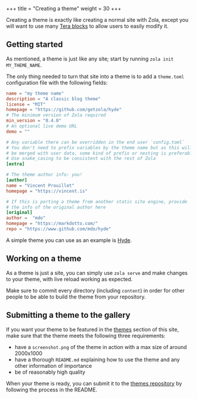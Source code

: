 +++
title = "Creating a theme"
weight = 30
+++

Creating a theme is exactly like creating a normal site with Zola, except you
will want to use many [Tera blocks](https://tera.netlify.com/docs#inheritance) to
allow users to easily modify it.

## Getting started
As mentioned, a theme is just like any site; start by running `zola init MY_THEME_NAME`.

The only thing needed to turn that site into a theme is to add a `theme.toml` configuration file with the
following fields:

```toml
name = "my theme name"
description = "A classic blog theme"
license = "MIT"
homepage = "https://github.com/getzola/hyde"
# The minimum version of Zola required
min_version = "0.4.0"
# An optional live demo URL
demo = ""

# Any variable there can be overridden in the end user `config.toml`
# You don't need to prefix variables by the theme name but as this will
# be merged with user data, some kind of prefix or nesting is preferable
# Use snake_casing to be consistent with the rest of Zola
[extra]

# The theme author info: you!
[author]
name = "Vincent Prouillet"
homepage = "https://vincent.is"

# If this is porting a theme from another static site engine, provide
# the info of the original author here
[original]
author =  "mdo"
homepage = "https://markdotto.com/"
repo = "https://www.github.com/mdo/hyde"
```

A simple theme you can use as an example is [Hyde](https://github.com/Keats/hyde).

## Working on a theme
As a theme is just a site, you can simply use `zola serve` and make changes to your
theme, with live reload working as expected.

Make sure to commit every directory (including `content`) in order for other people
to be able to build the theme from your repository.

## Submitting a theme to the gallery

If you want your theme to be featured in the [themes](@/themes/_index.md) section
of this site, make sure that the theme meets the following three requirements:

- have a `screenshot.png` of the theme in action with a max size of around 2000x1000
- have a thorough `README.md` explaining how to use the theme and any other information
of importance
- be of reasonably high quality

When your theme is ready, you can submit it to the [themes repository](https://github.com/getzola/themes)
by following the process in the README.

